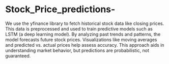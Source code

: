 # Stock_Price_predictions-
We use the yfinance library to fetch historical stock data like closing prices.
This data is preprocessed and used to train predictive models such as LSTM (a deep learning model).
By analyzing past trends and patterns, the model forecasts future stock prices.
Visualizations like moving averages and predicted vs. actual prices help assess accuracy.
This approach aids in understanding market behavior, but predictions are probabilistic, not guaranteed.
